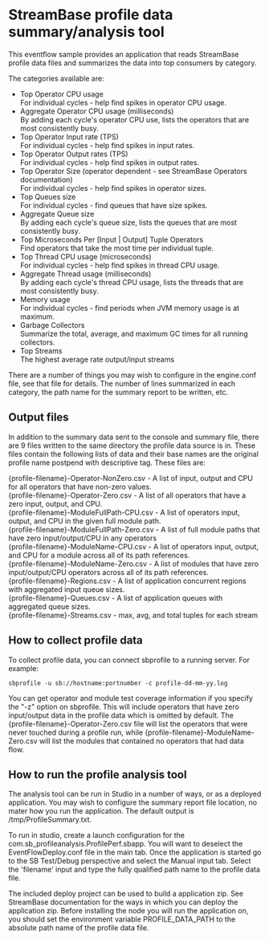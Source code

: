 # StreamBase profile data summary/analysis tool

This eventflow sample provides an application that reads StreamBase profile
data files and summarizes the data into top consumers by category.

The categories available are:

- Top Operator CPU usage  
    For individual cycles - help find spikes in operator CPU usage.
- Aggregate Operator CPU usage (milliseconds)  
    By adding each cycle's operator CPU use, lists the operators that are
    most consistently busy.
- Top Operator Input rate (TPS)  
    For individual cycles - help find spikes in input rates.
- Top Operator Output rates (TPS)  
    For individual cycles - help find spikes in output rates.
- Top Operator Size (operator dependent - see StreamBase Operators documentation)  
    For individual cycles - help find spikes in operator sizes.
- Top Queues size  
    For individual cycles - find queues that have size spikes.
- Aggregate Queue size  
    By adding each cycle's queue size, lists the queues that are most
    consistently busy.
- Top Microseconds Per [Input | Output] Tuple Operators  
    Find operators that take the most time per individual tuple.
- Top Thread CPU usage (microseconds)  
    For individual cycles - help find spikes in thread CPU usage.
- Aggregate Thread usage (milliseconds)  
    By adding each cycle's thread CPU usage, lists the threads that are most
    consistently busy.
- Memory usage  
    For individual cycles - find periods when JVM memory usage is at maximum.
- Garbage Collectors  
    Summarize the total, average, and maximum GC times for all running collectors.
- Top Streams  
    The highest average rate output/input streams

There are a number of things you may wish to configure in the engine.conf file, see that file for details.
The number of lines summarized in each category, the path name for the summary
report to be written, etc. 

## Output files 

In addition to the summary data sent to the console and summary file, there are 9 files
written to the same directory the profile data source is in. These
files contain the following lists of data and their base names are the
original profile name postpend with descriptive tag. These files are:

{profile-filename}-Operator-NonZero.csv - A list of input, output
    and CPU for all operators that have non-zero values.  
{profile-filename}-Operator-Zero.csv - A list of all operators
    that have a zero input, output, and CPU.  
{profile-filename}-ModuleFullPath-CPU.csv - A list of operators
    input, output, and CPU in the given full module path.  
{profile-filename}-ModuleFullPath-Zero.csv - A list of full module
    paths that have zero input/output/CPU in any operators  
{profile-filename}-ModuleName-CPU.csv - A list of operators
    input, output, and CPU for a module across all of its
    path references.  
{profile-filename}-ModuleName-Zero.csv - A list of modules
    that have zero input/output/CPU operators across all of
    its path references.  
{profile-filename}-Regions.csv - A list of application concurrent
    regions with aggregated input queue sizes.  
{profile-filename}-Queues.csv - A list of application 
    queues with aggregated queue sizes.  
{profile-filename}-Streams.csv - max, avg, and total tuples for each stream

## How to collect profile data

To collect profile data, you can connect sbprofile to a running server.
For example:

    sbprofile -u sb://hostname:portnumber -c profile-dd-mm-yy.log

You can get operator and module test coverage information if you
specify the "-z" option on sbprofile. This will include operators that
have zero input/output data in the profile data which is omitted by default.
The {profile-filename}-Operator-Zero.csv file will list the operators
that were never touched during a profile run, while
{profile-filename}-ModuleName-Zero.csv will list the modules that
contained no operators that had data flow.

## How to run the profile analysis tool

The analysis tool can be run in Studio in a number of ways, or as a deployed application.
You may wish to configure the summary report file location, no mater how you run the application.
The default output is /tmp/ProfileSummary.txt.

To run in studio, create a launch configuration for the com.sb_profileanalysis.ProfilePerf.sbapp.
You will want to deselect the EventFlowDeploy.conf file in the main tab. Once the application is started
go to the SB Test/Debug perspective and select the Manual input tab. Select the 'filename' input
and type the fully qualified path name to the profile data file.
 
The included deploy project can be used to build a application zip. See StreamBase documentation for the
ways in which you can deploy the application zip. Before installing the node you will run the
application on, you should set the environment variable PROFILE_DATA_PATH to the absolute path
name of the profile data file.
